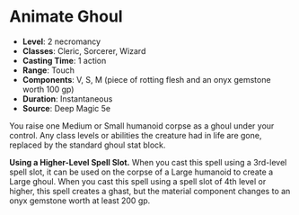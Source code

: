 # Animate Ghoul

- **Level**: 2 necromancy
- **Classes**: Cleric, Sorcerer, Wizard
- **Casting Time**: 1 action
- **Range**: Touch
- **Components**: V, S, M (piece of rotting flesh and an onyx gemstone worth 100 gp)
- **Duration**: Instantaneous
- **Source**: Deep Magic 5e

You raise one Medium or Small humanoid corpse as a ghoul under your control. Any class levels or abilities the creature had in life are gone, replaced by the standard ghoul stat block.

**Using a Higher-Level Spell Slot.** When you cast this spell using a 3rd-level spell slot, it can be used on the corpse of a Large humanoid to create a Large ghoul. When you cast this spell using a spell slot of 4th level or higher, this spell creates a ghast, but the material component changes to an onyx gemstone worth at least 200 gp.
